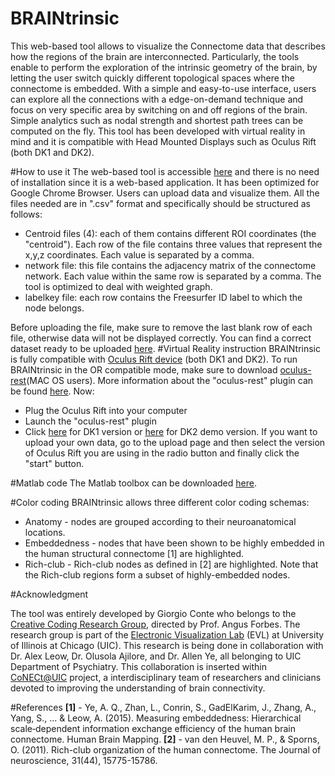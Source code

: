 # BRAINtrinsic

This web-based tool allows to visualize the Connectome data that describes how the regions of the brain are interconnected.
Particularly, the tools enable to perform the exploration of the intrinsic geometry of the brain, by letting the user
 switch quickly different topological spaces where the connectome is embedded.
With a simple and easy-to-use interface, users can explore all the connections with a edge-on-demand technique and focus on
very specific area by switching on and off regions of the brain. Simple analytics such as nodal strength and shortest path
trees can be computed on the fly. This tool has been developed with virtual reality in mind and it is compatible with
Head Mounted Displays such as Oculus Rift (both DK1 and DK2).

#How to use it
The web-based tool is accessible [here](http://creativecodinglab.github.io/BRAINtrinsic/) and there is no need of installation since it is a web-based application. It has been optimized for Google Chrome Browser.
Users can upload data and visualize them. All the files needed are in ".csv" format and specifically should be structured as follows:
- Centroid files (4): each of them contains different ROI coordinates (the "centroid"). Each row of the file contains three values that represent the x,y,z coordinates. Each value is separated by a comma.
- network file: this file contains the adjacency matrix of the connectome network. Each value within the same row is separated by a comma. The tool is optimized to deal with weighted graph.
- labelkey file: each row contains the Freesurfer ID label to which the node belongs.

Before uploading the file, make sure to remove the last blank row of each file, otherwise data will not be displayed correctly.
You can find a correct dataset ready to be uploaded [here](https://github.com/CreativeCodingLab/BRAINtrinsic/tree/gh-pages/data/Demo1).
#Virtual Reality instruction
BRAINtrinsic is fully compatible with [Oculus Rift device](https://www.oculus.com/) (both DK1 and DK2).
To run BRAINtrinsic in the OR compatible mode, make sure to download [oculus-rest](https://github.com/CreativeCodingLab/BRAINtrinsic/blob/gh-pages/oculus-rest)(MAC OS users).
More information about the "oculus-rest" plugin can be found [here](https://github.com/msfeldstein/oculus-rest).
Now:
- Plug the Oculus Rift into your computer
- Launch the "oculus-rest" plugin
- Click [here](http://creativecodinglab.github.io/BRAINtrinsic/visualization.html?dataset=Demo1&vr=1&load=0) for DK1 version or [here](http://creativecodinglab.github.io/BRAINtrinsic/visualization.html?dataset=Demo1&vr=2&load=0) for DK2 demo version. If you want to upload your own data, go to the upload page and
then select the version of Oculus Rift you are using in the radio button and finally click the "start" button.

#Matlab code
The Matlab toolbox can be downloaded [here](https://github.com/CreativeCodingLab/BRAINtrinsic/tree/master/Matlab%20toolbox).

#Color coding
BRAINtrinsic allows three different color coding schemas:
- Anatomy - nodes are grouped according to their neuroanatomical locations.
- Embeddedness - nodes that have been shown to be highly embedded in the human structural connectome [1] are highlighted.
- Rich-club - Rich-club nodes as defined in [2] are highlighted. Note that the Rich-club regions form a subset of highly-embedded nodes.

#Acknowledgment

The tool was entirely developed by Giorgio Conte who belongs to the [Creative Coding Research Group](https://www.evl.uic.edu/creativecoding/), directed by Prof.
Angus Forbes. The research group is part of the [Electronic Visualization Lab](https://www.evl.uic.edu) (EVL) at University of Illinois at Chicago (UIC).
This research is being done in collaboration with Dr. Alex Leow, Dr. Olusola Ajilore, and Dr. Allen Ye, all belonging to UIC Department of Psychiatry. This collaboration is inserted within [CoNECt@UIC](http://conect.brain.uic.edu) project, a interdisciplinary team of researchers and clinicians devoted to improving the understanding of brain connectivity.

#References
**[1]** - Ye, A. Q., Zhan, L., Conrin, S., GadElKarim, J., Zhang, A., Yang, S., ... & Leow, A. (2015). Measuring embeddedness: Hierarchical scale‐dependent information exchange efficiency of the human brain connectome. Human Brain Mapping.
**[2]** - van den Heuvel, M. P., & Sporns, O. (2011). Rich-club organization of the human connectome. The Journal of neuroscience, 31(44), 15775-15786.
